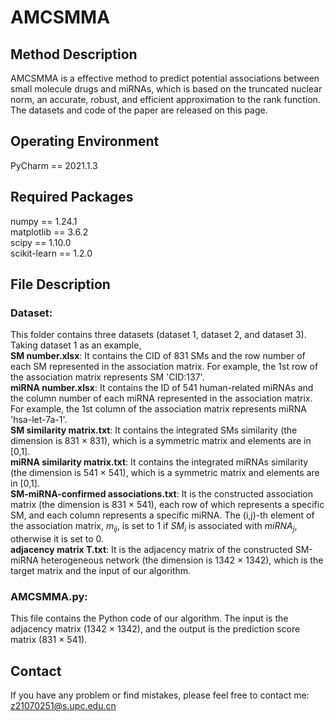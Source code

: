 # AMCSMMA
## Method Description
AMCSMMA is a effective method to predict potential associations between small molecule drugs and miRNAs, which is based on the truncated nuclear norm, an accurate, robust, and efficient approximation to the rank function. The datasets and code of the paper are released on this page.

## Operating Environment
PyCharm == 2021.1.3

## Required Packages
numpy == 1.24.1   
matplotlib == 3.6.2   
scipy == 1.10.0   
scikit-learn == 1.2.0

## File Description
### Dataset: 
This folder contains three datasets (dataset 1, dataset 2, and dataset 3). Taking dataset 1 as an example,    
**SM number.xlsx**: It contains the CID of 831 SMs and the row number of each SM represented in the association matrix. For example, the 1st row of the association matrix represents SM 'CID:137'.   
**miRNA number.xlsx**: It contains the ID of 541 human-related miRNAs and the column number of each miRNA represented in the association matrix. For example, the 1st column of the association matrix represents miRNA 'hsa-let-7a-1'.   
**SM similarity matrix.txt**: It contains the integrated SMs similarity (the dimension is 831 $\times$ 831), which is a symmetric matrix and elements are in [0,1].    
**miRNA similarity matrix.txt**: It contains the integrated miRNAs similarity (the dimension is 541 $\times$ 541), which is a symmetric matrix and elements are in [0,1].      
**SM-miRNA-confirmed associations.txt**: It is the constructed association matrix (the dimension is 831 $\times$ 541), each row of which represents a specific SM, and each column represents a specific miRNA. The (i,j)-th element of the association matrix, $m_{ij}$, is set to 1 if $SM_i$ is associated with $miRNA_j$, otherwise it is set to 0.    
**adjacency matrix T.txt**: It is the adjacency matrix of the constructed SM-miRNA heterogeneous network (the dimension is 1342 $\times$ 1342), which is the target matrix and the input of our algorithm.
### AMCSMMA.py:   
This file contains the Python code of our algorithm. The input is the adjacency matrix (1342 $\times$ 1342), and the output is the prediction score matrix (831 $\times$ 541).

## Contact
If you have any problem or find mistakes, please feel free to contact me: z21070251@s.upc.edu.cn


